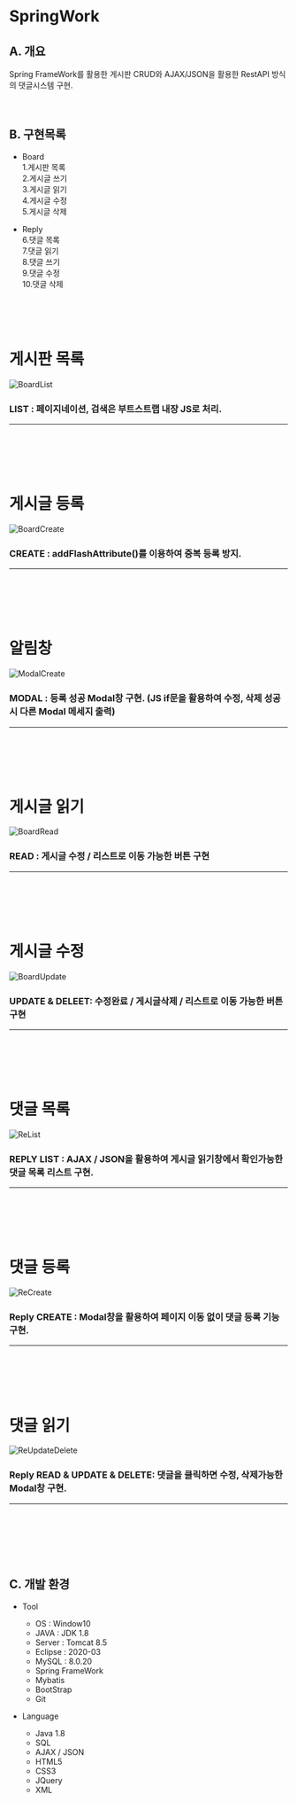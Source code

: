 # SpringWork

## A. 개요
Spring FrameWork를 활용한 게시판 CRUD와 AJAX/JSON을 활용한 RestAPI 방식의 댓글시스템 구현.  
<br>
<br>

## B. 구현목록
- Board   
 1.게시판 목록   
2.게시글 쓰기    
3.게시글 읽기     
4.게시글 수정   
5.게시글 삭제   

- Reply   
6.댓글 목록   
7.댓글 읽기   
8.댓글 쓰기   
9.댓글 수정   
10.댓글 삭제
<br>   
<br>   
<br>   

# 게시판 목록
![BoardList](https://user-images.githubusercontent.com/60164218/85234055-d525f880-b445-11ea-91c9-1bedb2c77cde.PNG)   
### LIST : 페이지네이션, 검색은 부트스트랩 내장 JS로 처리.   
---   
<br>   
<br>   
<br>   
<br>   

# 게시글 등록  
![BoardCreate](https://user-images.githubusercontent.com/60164218/85234051-d22b0800-b445-11ea-874b-bb30040cb8cb.PNG)   
### CREATE : addFlashAttribute()를 이용하여 중복 등록 방지.   
---
<br>   
<br>   
<br>   
<br>   

# 알림창  
![ModalCreate](https://user-images.githubusercontent.com/60164218/85235035-cf7fe100-b44c-11ea-98c4-734d26d339e9.PNG)  
### MODAL : 등록 성공 Modal창 구현. (JS if문을 활용하여 수정, 삭제 성공시 다른 Modal 메세지 출력)  
---   
<br>  
<br>   
<br>   
<br>      

# 게시글 읽기  
![BoardRead](https://user-images.githubusercontent.com/60164218/85234056-d5be8f00-b445-11ea-93ad-7ce094083e68.PNG)   
### READ : 게시글 수정 / 리스트로 이동 가능한 버튼 구현   
---   
<br>   
<br>   
<br>   
<br>   
   
# 게시글 수정  
![BoardUpdate](https://user-images.githubusercontent.com/60164218/85234057-d6572580-b445-11ea-9343-ee53e9058fc3.PNG)   
### UPDATE & DELEET: 수정완료 / 게시글삭제 / 리스트로 이동 가능한 버튼 구현   
---   
<br>   
<br>   
<br>   
<br>   
   
# 댓글 목록  
![ReList](https://user-images.githubusercontent.com/60164218/85234060-d6efbc00-b445-11ea-9580-da370cde3901.PNG)   
### REPLY LIST : AJAX / JSON을 활용하여 게시글 읽기창에서 확인가능한 댓글 목록 리스트 구현.   
---   
<br>   
<br>   
<br>   
<br>   
   
# 댓글 등록  
![ReCreate](https://user-images.githubusercontent.com/60164218/85234059-d6efbc00-b445-11ea-8f5b-6db95329e0cd.PNG)   
### Reply CREATE : Modal창을 활용하여 페이지 이동 없이 댓글 등록 기능 구현.   
---   
<br>   
<br>   
<br>   
<br>   

# 댓글 읽기  
![ReUpdateDelete](https://user-images.githubusercontent.com/60164218/85234061-d7885280-b445-11ea-9389-67c8a87f692b.PNG)   
### Reply READ & UPDATE & DELETE: 댓글을 클릭하면 수정, 삭제가능한 Modal창 구현.   
---   
<br>   
<br>   
<br>   
<br>   
<br>   

## C. 개발 환경   
- Tool   
  - OS : Window10   
  - JAVA : JDK 1.8   
  - Server : Tomcat 8.5   
  - Eclipse : 2020-03   
  - MySQL : 8.0.20   
  - Spring FrameWork   
  - Mybatis
  - BootStrap   
  - Git   
 
- Language   
  - Java 1.8   
  - SQL   
  - AJAX / JSON
  - HTML5   
  - CSS3   
  - JQuery   
  - XML   




